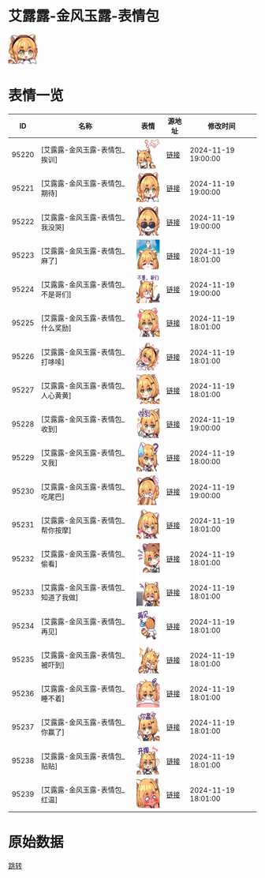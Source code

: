 # 艾露露-金风玉露-表情包

<img src="./cover.png" height="60" alt="cover" />

# 表情一览

|ID|名称|表情|源地址|修改时间|
|----|----|----|----|----|
|95220|[艾露露-金风玉露-表情包_挨训]|<img src="./pic/095220_%5B艾露露-金风玉露-表情包_挨训%5D.png" height="60" alt="挨训"/>|[链接](https://i0.hdslb.com/bfs/garb/96e7325f38b0ea2565be67f0e4908ba892c59afa.png)|2024-11-19 19:00:00|
|95221|[艾露露-金风玉露-表情包_期待]|<img src="./pic/095221_%5B艾露露-金风玉露-表情包_期待%5D.png" height="60" alt="期待"/>|[链接](https://i0.hdslb.com/bfs/garb/ce9040fddd345488be893fdf8040c4b6e3ee0fb1.png)|2024-11-19 19:00:00|
|95222|[艾露露-金风玉露-表情包_我没哭]|<img src="./pic/095222_%5B艾露露-金风玉露-表情包_我没哭%5D.png" height="60" alt="我没哭"/>|[链接](https://i0.hdslb.com/bfs/garb/7ae0d753a7e6fd868c670bf0460967a183af131e.png)|2024-11-19 19:00:00|
|95223|[艾露露-金风玉露-表情包_麻了]|<img src="./pic/095223_%5B艾露露-金风玉露-表情包_麻了%5D.png" height="60" alt="麻了"/>|[链接](https://i0.hdslb.com/bfs/garb/b6dc141cdf005173ce1b98b4863ff8fe87722011.png)|2024-11-19 18:01:00|
|95224|[艾露露-金风玉露-表情包_不是哥们]|<img src="./pic/095224_%5B艾露露-金风玉露-表情包_不是哥们%5D.png" height="60" alt="不是哥们"/>|[链接](https://i0.hdslb.com/bfs/garb/ef7486667cbccb0104075770c8ab075f588a4ab6.png)|2024-11-19 19:00:00|
|95225|[艾露露-金风玉露-表情包_什么奖励]|<img src="./pic/095225_%5B艾露露-金风玉露-表情包_什么奖励%5D.png" height="60" alt="什么奖励"/>|[链接](https://i0.hdslb.com/bfs/garb/6bd4a5b86a9f49065e28213a755a5c3be6913744.png)|2024-11-19 18:01:00|
|95226|[艾露露-金风玉露-表情包_打哆嗦]|<img src="./pic/095226_%5B艾露露-金风玉露-表情包_打哆嗦%5D.png" height="60" alt="打哆嗦"/>|[链接](https://i0.hdslb.com/bfs/garb/12da29dd1e7d36be202d03b624349c2ef2789316.png)|2024-11-19 18:01:00|
|95227|[艾露露-金风玉露-表情包_人心黄黄]|<img src="./pic/095227_%5B艾露露-金风玉露-表情包_人心黄黄%5D.png" height="60" alt="人心黄黄"/>|[链接](https://i0.hdslb.com/bfs/garb/5833f8d84f0c1677870e2f69405a00a1fa343f24.png)|2024-11-19 18:01:00|
|95228|[艾露露-金风玉露-表情包_收到]|<img src="./pic/095228_%5B艾露露-金风玉露-表情包_收到%5D.png" height="60" alt="收到"/>|[链接](https://i0.hdslb.com/bfs/garb/ba7306fce1baab30eecdd34538c642c68b46bf62.png)|2024-11-19 19:00:00|
|95229|[艾露露-金风玉露-表情包_又我]|<img src="./pic/095229_%5B艾露露-金风玉露-表情包_又我%5D.png" height="60" alt="又我"/>|[链接](https://i0.hdslb.com/bfs/garb/e161947dc7f5ba8e137c372fdc118f5bf90802e7.png)|2024-11-19 18:00:00|
|95230|[艾露露-金风玉露-表情包_吃尾巴]|<img src="./pic/095230_%5B艾露露-金风玉露-表情包_吃尾巴%5D.png" height="60" alt="吃尾巴"/>|[链接](https://i0.hdslb.com/bfs/garb/25c7de90f19b6faf84defa8af995fb500c7b154a.png)|2024-11-19 19:00:00|
|95231|[艾露露-金风玉露-表情包_帮你按摩]|<img src="./pic/095231_%5B艾露露-金风玉露-表情包_帮你按摩%5D.png" height="60" alt="帮你按摩"/>|[链接](https://i0.hdslb.com/bfs/garb/23b9e502ce37cdee935d26ab60db3825d8ab35b6.png)|2024-11-19 18:01:00|
|95232|[艾露露-金风玉露-表情包_偷看]|<img src="./pic/095232_%5B艾露露-金风玉露-表情包_偷看%5D.png" height="60" alt="偷看"/>|[链接](https://i0.hdslb.com/bfs/garb/5e2a8ce58c07f28980f33b8f4b04db0b1896ea01.png)|2024-11-19 18:01:00|
|95233|[艾露露-金风玉露-表情包_知道了我做]|<img src="./pic/095233_%5B艾露露-金风玉露-表情包_知道了我做%5D.png" height="60" alt="知道了我做"/>|[链接](https://i0.hdslb.com/bfs/garb/1a913b0f8bb0214da21c6210d8507b7eb97dc652.png)|2024-11-19 18:01:00|
|95234|[艾露露-金风玉露-表情包_再见]|<img src="./pic/095234_%5B艾露露-金风玉露-表情包_再见%5D.png" height="60" alt="再见"/>|[链接](https://i0.hdslb.com/bfs/garb/cc12f1c544d81f33a1e645b73021c39a808b508e.png)|2024-11-19 18:01:00|
|95235|[艾露露-金风玉露-表情包_被吓到]|<img src="./pic/095235_%5B艾露露-金风玉露-表情包_被吓到%5D.png" height="60" alt="被吓到"/>|[链接](https://i0.hdslb.com/bfs/garb/7979c797a69ebe640e3ec2e009e39e83344c631d.png)|2024-11-19 18:01:00|
|95236|[艾露露-金风玉露-表情包_睡不着]|<img src="./pic/095236_%5B艾露露-金风玉露-表情包_睡不着%5D.png" height="60" alt="睡不着"/>|[链接](https://i0.hdslb.com/bfs/garb/099f574fd56d733d338653a4dd5e390c697a3c9c.png)|2024-11-19 18:01:00|
|95237|[艾露露-金风玉露-表情包_你赢了]|<img src="./pic/095237_%5B艾露露-金风玉露-表情包_你赢了%5D.png" height="60" alt="你赢了"/>|[链接](https://i0.hdslb.com/bfs/garb/43f05e0812cbedf8f77c0d0d423c3169b3d80659.png)|2024-11-19 18:01:00|
|95238|[艾露露-金风玉露-表情包_贴贴]|<img src="./pic/095238_%5B艾露露-金风玉露-表情包_贴贴%5D.png" height="60" alt="贴贴"/>|[链接](https://i0.hdslb.com/bfs/garb/2b425256ae99b0ba301138bb1fb7b2fec78f1a36.png)|2024-11-19 18:01:00|
|95239|[艾露露-金风玉露-表情包_红温]|<img src="./pic/095239_%5B艾露露-金风玉露-表情包_红温%5D.png" height="60" alt="红温"/>|[链接](https://i0.hdslb.com/bfs/garb/b41fcb225d3de394419150933ef3497bdad073d9.png)|2024-11-19 18:01:00|

# 原始数据

[跳转](./raw.json)

